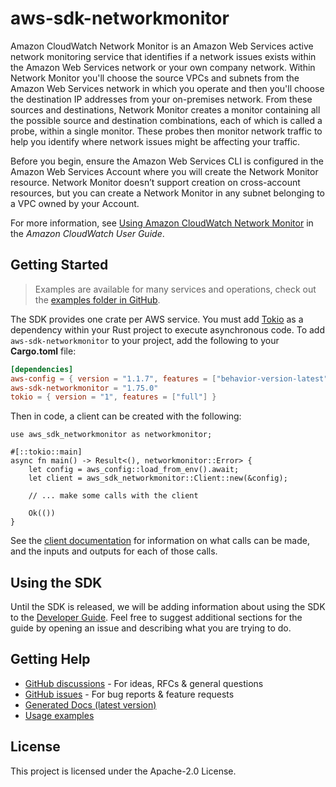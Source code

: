 # aws-sdk-networkmonitor

Amazon CloudWatch Network Monitor is an Amazon Web Services active network monitoring service that identifies if a network issues exists within the Amazon Web Services network or your own company network. Within Network Monitor you'll choose the source VPCs and subnets from the Amazon Web Services network in which you operate and then you'll choose the destination IP addresses from your on-premises network. From these sources and destinations, Network Monitor creates a monitor containing all the possible source and destination combinations, each of which is called a probe, within a single monitor. These probes then monitor network traffic to help you identify where network issues might be affecting your traffic.

Before you begin, ensure the Amazon Web Services CLI is configured in the Amazon Web Services Account where you will create the Network Monitor resource. Network Monitor doesn’t support creation on cross-account resources, but you can create a Network Monitor in any subnet belonging to a VPC owned by your Account.

For more information, see [Using Amazon CloudWatch Network Monitor](https://docs.aws.amazon.com/AmazonCloudWatch/latest/monitoring/what-is-network-monitor.html) in the _Amazon CloudWatch User Guide_.

## Getting Started

> Examples are available for many services and operations, check out the
> [examples folder in GitHub](https://github.com/awslabs/aws-sdk-rust/tree/main/examples).

The SDK provides one crate per AWS service. You must add [Tokio](https://crates.io/crates/tokio)
as a dependency within your Rust project to execute asynchronous code. To add `aws-sdk-networkmonitor` to
your project, add the following to your **Cargo.toml** file:

```toml
[dependencies]
aws-config = { version = "1.1.7", features = ["behavior-version-latest"] }
aws-sdk-networkmonitor = "1.75.0"
tokio = { version = "1", features = ["full"] }
```

Then in code, a client can be created with the following:

```rust,no_run
use aws_sdk_networkmonitor as networkmonitor;

#[::tokio::main]
async fn main() -> Result<(), networkmonitor::Error> {
    let config = aws_config::load_from_env().await;
    let client = aws_sdk_networkmonitor::Client::new(&config);

    // ... make some calls with the client

    Ok(())
}
```

See the [client documentation](https://docs.rs/aws-sdk-networkmonitor/latest/aws_sdk_networkmonitor/client/struct.Client.html)
for information on what calls can be made, and the inputs and outputs for each of those calls.

## Using the SDK

Until the SDK is released, we will be adding information about using the SDK to the
[Developer Guide](https://docs.aws.amazon.com/sdk-for-rust/latest/dg/welcome.html). Feel free to suggest
additional sections for the guide by opening an issue and describing what you are trying to do.

## Getting Help

* [GitHub discussions](https://github.com/awslabs/aws-sdk-rust/discussions) - For ideas, RFCs & general questions
* [GitHub issues](https://github.com/awslabs/aws-sdk-rust/issues/new/choose) - For bug reports & feature requests
* [Generated Docs (latest version)](https://awslabs.github.io/aws-sdk-rust/)
* [Usage examples](https://github.com/awslabs/aws-sdk-rust/tree/main/examples)

## License

This project is licensed under the Apache-2.0 License.

